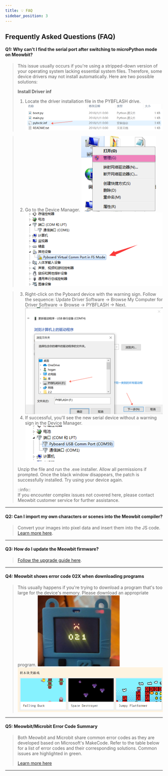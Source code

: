 ```yaml
---
title: 💡 FAQ
sidebar_position: 3
---
```


## Frequently Asked Questions (FAQ)

#### Q1: Why can't I find the serial port after switching to microPython mode on Meowbit?
> This issue usually occurs if you're using a stripped-down version of your operating system lacking essential system files. Therefore, some device drivers may not install automatically. Here are two possible solutions:
> 
> **Install Driver inf**
> 1. Locate the driver installation file in the PYBFLASH drive.
> ![image.png](1600226833846-9de2c3a9-285d-4c8e-9659-cac3501d5c9b.png)

> 2. Go to the Device Manager.
> ![](1600226894292-6e5fc6e6-6397-4a46-9cc7-f800e6619ba5.png) ![](1600227019568-2b9b73ba-f9cf-4656-b197-32d3109dd8b8.png)

> 3. Right-click on the Pyboard device with the warning sign. Follow the sequence: Update Driver Software -> Browse My Computer for Driver Software -> Browse -> PYBFLASH -> Next.
> ![image.png](1600227262428-2a9c430a-6eb4-4275-abca-9494ea2ea7dd.png)
> 4. If successful, you'll see the new serial device without a warning sign in the Device Manager.
> ![](1600227305499-7da1b21b-c183-4a66-adfd-96aef8382020.png)
> 
> 
> Unzip the file and run the .exe installer. Allow all permissions if prompted. Once the black window disappears, the patch is successfully installed. Try using your device again.
> 
> ::info::  
> If you encounter complex issues not covered here, please contact Meowbit customer service for further assistance.
> 
---
  
#### Q2: Can I import my own characters or scenes into the Meowbit compiler?
> Convert your images into pixel data and insert them into the JS code. [Learn more here](https://kittenbot.github.io/pxt-neomatrix/index.html).

---

#### Q3: How do I update the Meowbit firmware?
> [Follow the upgrade guide here](https://meowbit-doc.kittenbot.cn/#/more/upgrade).

---

#### Q4: Meowbit shows error code 02X when downloading programs
> This usually happens if you're trying to download a program that's too large for the device's memory. Please download an appropriate program.
> ![image.png](1635335174020-a0b61082-8030-4ef8-bec3-1fcaa29c5e06.png)![image.png](1635335218547-4eb9f189-0293-4ec4-ad36-ccd08ee1df61.png)

---

#### Q5: Meowbit/Microbit Error Code Summary
> Both Meowbit and Microbit share common error codes as they are developed based on Microsoft's MakeCode. Refer to the table below for a list of error codes and their corresponding solutions. Common issues are highlighted in green.
> 
> [Learn more here](https://support.microbit.org/support/solutions/articles/19000016969-micro-bit-error-codes)

---
